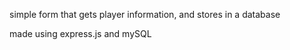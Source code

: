 simple form that gets player information, and stores in a database

made using express.js and mySQL
